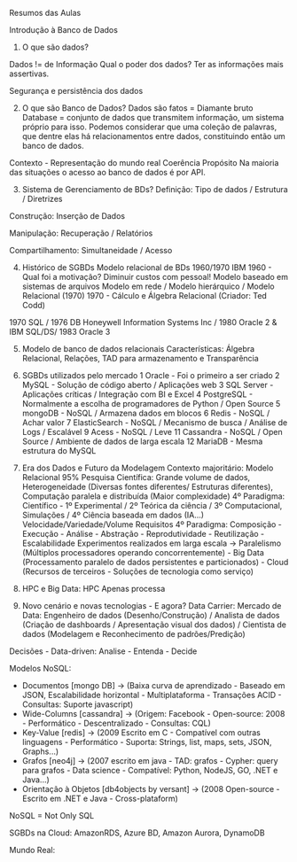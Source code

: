 Resumos das Aulas

Introdução à Banco de Dados
1. O que são dados?

Dados != de Informação
Qual o poder dos dados?
Ter as informações mais assertivas.

Segurança e persistência dos dados


2. O que são Banco de Dados?
Dados são fatos = Diamante bruto
Database = conjunto de dados que transmitem informação, um sistema próprio para isso.
Podemos considerar que uma coleção de palavras, que dentre elas há relacionamentos entre dados, constituindo então um banco de dados.

Contexto - Representação do mundo real
Coerência
Propósito
Na maioria das situações o acesso ao banco de dados é por API.


3. Sistema de Gerenciamento de BDs?
Definição: Tipo de dados / Estrutura / Diretrizes

Construção: Inserção de Dados

Manipulação: Recuperação / Relatórios

Compartilhamento: Simultaneidade / Acesso


4. Histórico de SGBDs
Modelo relacional de BDs 1960/1970 IBM
1960 - Qual foi a motivação? Diminuir custos com pessoal!
Modelo baseado em sistemas de arquivos
Modelo em rede / Modelo hierárquico / Modelo Relacional (1970)
1970 - Cálculo e Álgebra Relacional (Criador: Ted Codd)

1970 SQL / 1976 DB Honeywell Information Systems Inc / 1980 Oracle 2 & IBM SQL/DS/ 1983 Oracle 3


5. Modelo de banco de dados relacionais
Características: Álgebra Relacional, Relações, TAD para armazenamento e Transparência

6. SGBDs utilizados pelo mercado
1 Oracle - Foi o primeiro a ser criado
2 MySQL - Solução de código aberto / Aplicações web
3 SQL Server - Aplicações críticas / Integração com BI e Excel
4 PostgreSQL - Normalmente a escolha de programadores de Python / Open Source
5 mongoDB - NoSQL / Armazena dados em blocos
6 Redis - NoSQL / Achar valor
7 ElasticSearch - NoSQL / Mecanismo de busca / Análise de Logs / Escalável
9 Acess - NoSQL / Leve
11 Cassandra - NoSQL / Open Source / Ambiente de dados de larga escala
12 MariaDB - Mesma estrutura do MySQL 


7. Era dos Dados e Futuro da Modelagem
Contexto majoritário: Modelo Relacional 95%
Pesquisa Científica: Grande volume de dados, Heterogeneidade (Diversas fontes diferentes/ Estruturas diferentes), Computação paralela e distribuída (Maior complexidade)
4º Paradigma: Científico - 1º Experimental / 2º Teórica da ciência / 3º Computacional, Simulações / 4º Ciência baseada em dados (IA...) Velocidade/Variedade/Volume
Requisitos 4º Paradigma: Composição - Execução - Análise - Abstração - Reprodutividade - Reutilização - Escalabilidade
Experimentos realizados em larga escala -> Paralelismo (Múltiplos processadores operando concorrentemente) - Big Data (Processamento paralelo de dados  persistentes e particionados) - Cloud (Recursos de terceiros - Soluções de tecnologia como serviço)

8. HPC e Big Data: 
HPC Apenas processa

9. Novo cenário e novas tecnologias - E agora?
Data Carrier: Mercado de Data: Engenheiro de dados (Desenho/Construção) / Analista de dados (Criação de dashboards / Apresentação visual dos dados) / Cientista de dados (Modelagem e Reconhecimento de padrões/Predição)

Decisões - Data-driven: Analise - Entenda - Decide

Modelos NoSQL:
- Documentos [mongo DB] -> (Baixa curva de aprendizado - Baseado em JSON, Escalabilidade horizontal - Multiplataforma - Transações ACID - Consultas: Suporte javascript)
- Wide-Columns [cassandra] -> (Origem: Facebook - Open-source: 2008 - Performático - Descentralizado - Consultas: CQL)
- Key-Value [redis] -> (2009 Escrito em C - Compatível com outras linguagens - Performático - Suporta: Strings, list, maps, sets, JSON, Graphs...)
- Grafos [neo4j] -> (2007 escrito em java - TAD: grafos - Cypher: query para grafos - Data science - Compatível: Python, NodeJS, GO, .NET e Java...)
- Orientação à Objetos [db4objects by versant] -> (2008 Open-source - Escrito em .NET e Java - Cross-plataform)

NoSQL = Not Only SQL

SGBDs na Cloud: 
AmazonRDS, Azure BD, Amazon Aurora, DynamoDB

Mundo Real:



